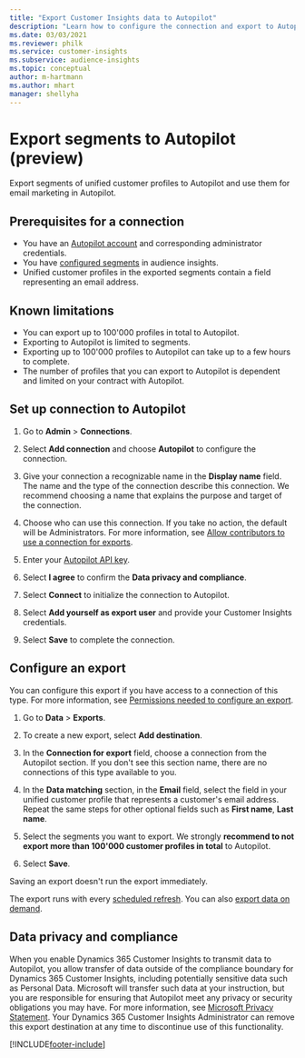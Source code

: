 ```yaml
---
title: "Export Customer Insights data to Autopilot"
description: "Learn how to configure the connection and export to Autopilot."
ms.date: 03/03/2021
ms.reviewer: philk
ms.service: customer-insights
ms.subservice: audience-insights
ms.topic: conceptual
author: m-hartmann
ms.author: mhart
manager: shellyha
---
```


# Export segments to Autopilot (preview)

Export segments of unified customer profiles to Autopilot and use them for email marketing in Autopilot. 

## Prerequisites for a connection

-	You have an [Autopilot account](https://www.autopilothq.com/) and corresponding administrator credentials.
-	You have [configured segments](segments.md) in audience insights.
-	Unified customer profiles in the exported segments contain a field representing an email address.

## Known limitations

- You can export up to 100'000 profiles in total to Autopilot.
- Exporting to Autopilot is limited to segments.
- Exporting up to 100'000 profiles to Autopilot can take up to a few hours to complete. 
- The number of profiles that you can export to Autopilot is dependent and limited on your contract with Autopilot.

## Set up connection to Autopilot

1. Go to **Admin** > **Connections**.

1. Select **Add connection** and choose **Autopilot** to configure the connection.

1. Give your connection a recognizable name in the **Display name** field. The name and the type of the connection describe this connection. We recommend choosing a name that explains the purpose and target of the connection.

1. Choose who can use this connection. If you take no action, the default will be Administrators. For more information, see [Allow contributors to use a connection for exports](connections.md#allow-contributors-to-use-a-connection-for-exports).

3. Enter your [Autopilot API key](https://autopilot.docs.apiary.io/#).

1. Select **I agree** to confirm the **Data privacy and compliance**.

1. Select **Connect** to initialize the connection to Autopilot.

1. Select **Add yourself as export user** and provide your Customer Insights credentials.

1. Select **Save** to complete the connection.

## Configure an export

You can configure this export if you have access to a connection of this type. For more information, see [Permissions needed to configure an export](export-destinations.md#set-up-a-new-export).

1. Go to **Data** > **Exports**.

1. To create a new export, select **Add destination**.

1. In the **Connection for export** field, choose a connection from the Autopilot section. If you don't see this section name, there are no connections of this type available to you.

3. In the **Data matching** section, in the **Email** field, select the field in your unified customer profile that represents a customer's email address. Repeat the same steps for other optional fields such as **First name**, **Last name**.

1. Select the segments you want to export. We strongly **recommend to not export more than 100'000 customer profiles in total** to Autopilot. 

1. Select **Save**.

Saving an export doesn't run the export immediately.

The export runs with every [scheduled refresh](system.md#schedule-tab). 
You can also [export data on demand](export-destinations.md#run-export-on-demand). 

## Data privacy and compliance

When you enable Dynamics 365 Customer Insights to transmit data to Autopilot, you allow transfer of data outside of the compliance boundary for Dynamics 365 Customer Insights, including potentially sensitive data such as Personal Data. Microsoft will transfer such data at your instruction, but you are responsible for ensuring that Autopilot meet any privacy or security obligations you may have. For more information, see [Microsoft Privacy Statement](https://go.microsoft.com/fwlink/?linkid=396732).
Your Dynamics 365 Customer Insights Administrator can remove this export destination at any time to discontinue use of this functionality.


[!INCLUDE[footer-include](../includes/footer-banner.md)]
